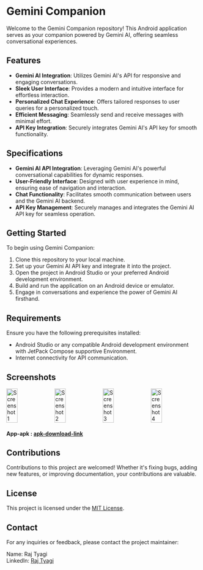 # Gemini Companion

Welcome to the Gemini Companion repository! This Android application serves as your companion powered by Gemini AI, offering seamless conversational experiences. 

## Features

- **Gemini AI Integration**: Utilizes Gemini AI's API for responsive and engaging conversations.
- **Sleek User Interface**: Provides a modern and intuitive interface for effortless interaction.
- **Personalized Chat Experience**: Offers tailored responses to user queries for a personalized touch.
- **Efficient Messaging**: Seamlessly send and receive messages with minimal effort.
- **API Key Integration**: Securely integrates Gemini AI's API key for smooth functionality.

## Specifications

- **Gemini AI API Integration**: Leveraging Gemini AI's powerful conversational capabilities for dynamic responses.
- **User-Friendly Interface**: Designed with user experience in mind, ensuring ease of navigation and interaction.
- **Chat Functionality**: Facilitates smooth communication between users and the Gemini AI backend.
- **API Key Management**: Securely manages and integrates the Gemini AI API key for seamless operation.

## Getting Started

To begin using Gemini Companion:

1. Clone this repository to your local machine.
2. Set up your Gemini AI API key and integrate it into the project.
3. Open the project in Android Studio or your preferred Android development environment.
4. Build and run the application on an Android device or emulator.
5. Engage in conversations and experience the power of Gemini AI firsthand.

## Requirements

Ensure you have the following prerequisites installed:

- Android Studio or any compatible Android development environment with JetPack Compose supportive Environment.
- Internet connectivity for API communication.

## Screenshots
<div style="display:flex;">
    <img src="https://github.com/raj-tyagi/Gemini-Companion/assets/110656539/b51d1051-6c77-4a52-8c3e-3fa91db098d9" alt="Screenshot 1" style="width: 25%; margin-right: 10px;">
    <img src="https://github.com/raj-tyagi/Gemini-Companion/assets/110656539/95854c75-53e8-48ef-a33d-f9e713c095f5" alt="Screenshot 2" style="width: 25%; margin-right: 10px;">
    <img src="https://github.com/raj-tyagi/Gemini-Companion/assets/110656539/aeed3025-4af7-461e-9a5e-50c446a0a154" alt="Screenshot 3" style="width: 25%; margin-right: 10px;">
    <img src="https://github.com/raj-tyagi/Gemini-Companion/assets/110656539/4ec9243d-65cc-448d-9ba9-ccf49f3ebd93" alt="Screenshot 4" style="width: 25%; margin-right: 10px;">
</div>

#### App-apk : [apk-download-link](https://drive.google.com/file/d/1-GzxV6hsFXRFK5dmYyJhOD6EKV3imQla/view?usp=sharing)

## Contributions

Contributions to this project are welcomed! Whether it's fixing bugs, adding new features, or improving documentation, your contributions are valuable.

## License

This project is licensed under the [MIT License](LICENSE).

## Contact

For any inquiries or feedback, please contact the project maintainer:

Name: Raj Tyagi  
LinkedIn: [Raj Tyagi](https://www.linkedin.com/in/raj-tyagi-83765b21b/)


